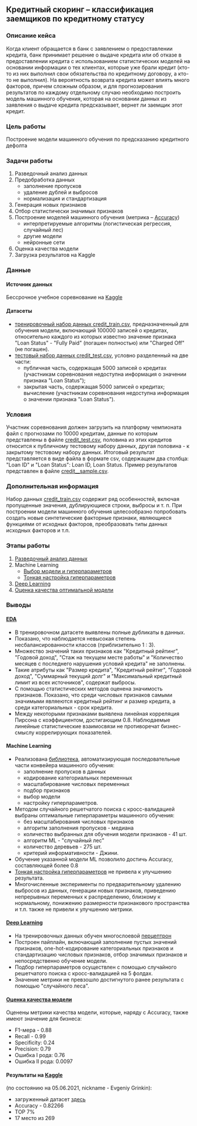 ## Кредитный скоринг – классификация заемщиков по кредитному статусу

### Описание кейса
Когда клиент обращается в банк с заявлением о предоставлении кредита, банк принимает решение о выдаче кредита или об отказе в предоставлении кредита с использованием статистических моделей на основании информации о тех клиентах, которые уже брали кредит (кто-то из них выполнил свои обязательства по кредитному договору, а кто-то не выполнил). 
На вероятность возврата кредита может влиять много факторов, причем сложным образом, и для прогнозирования результатов по каждому отдельному случаю необходимо построить модель машинного обучения, которая на основании данных из заявления о выдаче кредита предсказывает, вернет ли заемщик этот кредит.

### Цель работы
Построение модели машинного обучения по предсказанию кредитного дефолта

### Задачи работы
1. Разведочный анализ данных
2. Предобработка данных
   - заполнение пропусков
   - удаление дублей и выбросов
   - нормализация и стандартизация
3. Генерация новых признаков
4. Отбор статистически значимых признаков
5. Построение моделей машинного обучения (метрика – [Accuracy](https://www.kaggle.com/c/findata-creditscoring/overview/evaluation))
   - интерпретируемые алгоритмы (логистическая регрессия, случайный лес)
   - другие модели 
   - нейронные сети
6. Оценка качества модели
7. Загрузка результатов на Kaggle
   
### Данные

#### Источник данных 
Бессрочное учебное соревнование на [Kaggle](https://www.kaggle.com/c/findata-creditscoring/)

#### Датасеты
* [тренировочный набор данных credit_train.csv](https://github.com/egrinkin/SKILLFACTORY_RDS/blob/main/thesis_project/credit_train.csv), предназначенный для обучения модели, включающий 100000 записей о кредитах, относительно каждого из которых известно значение признака "Loan Status" - "Fully Paid" (погашен полностью) или "Charged Off" (не погашен).
* [тестовый набор данных credit_test.csv](https://github.com/egrinkin/SKILLFACTORY_RDS/blob/main/thesis_project/credit_test.csv), условно разделенный на две части:
   - публичная часть, содержащая 5000 записей о кредитах (участникам соревнования недоступна информация о значении признака "Loan Status");
   - закрытая часть, содержащая 5000 записей о кредитах; вычисление (участникам соревнования недоступна информация о значении признака "Loan Status").

### Условия
Участник соревнования должен загрузить на платформу чемпионата файл с прогнозами по 10000 кредитам, данные по которым представлены в файле [credit_test.csv](https://github.com/egrinkin/SKILLFACTORY_RDS/blob/main/thesis_project/credit_test.csv), половина из этих кредитов относится к публичному тестовому набору данных, другая половина - к закрытому тестовому набору данных.
Итоговый результат представляется в виде файла в формате csv, содержащем два столбца: "Loan ID" и "Loan Status": Loan ID, Loan Status. Пример результатов представлен в файле [credit__sample.csv](https://github.com/egrinkin/SKILLFACTORY_RDS/blob/main/thesis_project/credit__sample.csv).

### Дополнительная информация
Набор данных [credit_train.csv](https://github.com/egrinkin/SKILLFACTORY_RDS/blob/main/thesis_project/credit_train.csv) содержит ряд особенностей, включая пропущенные значения, дублирующиеся строки, выбросы и т. п. При построении модели машинного обучения целесообразно попробовать создать новые синтетические факторные признаки, являющиеся функциями от исходных факторов, преобразовать типы данных исходных факторов и т.п.

### Этапы работы

1. [Разведочный анализ данных](https://github.com/egrinkin/SKILLFACTORY_RDS/blob/main/thesis_project/credit-scoring-eda.ipynb)
2. Machine Learning
   - [Выбор модели и гиперпараметров](https://github.com/egrinkin/SKILLFACTORY_RDS/blob/main/thesis_project/credit-scoring-automl.ipynb)
   - [Тонкая настройка гиперпараметров](https://github.com/egrinkin/SKILLFACTORY_RDS/blob/main/thesis_project/rf-hyperparameters-fine-tuning.ipynb)
3. [Deep Learning](https://github.com/egrinkin/SKILLFACTORY_RDS/blob/main/thesis_project/credit-scoring-neural-network.ipynb)
4. [Оценка качества оптимальной модели](https://github.com/egrinkin/SKILLFACTORY_RDS/blob/main/thesis_project/credit-scoring-results.ipynb)

### Выводы
#### [EDA](https://github.com/egrinkin/SKILLFACTORY_RDS/blob/main/thesis_project/credit-scoring-eda.ipynb)
- В тренировочном датасете выявлены полные дубликаты в данных.
- Показано, что наблюдается невысокая степень несбалансированности классов (приблизительно 1 : 3).
- Множество значений таких признаков как "Кредитный рейтинг", "Годовой доход", "Стаж на текущем месте работы" и "Количество месяцев с последнего нарушения условий кредита" не заполнены.
- Такие атрибуты как "Размер кредита", "Кредитный рейтиг", "Годовой доход", "Суммарный текущий долг" и "Максимальный кредитный лимит из всех источников", содержат выбросы.
- С помощью статистических методов оценена значимость признаков. Показано, что среди числовых признаков самыми значимыми являеются кредитный рейтинг и размер кредита, а среди категориальных - срок кредита.
- Между некоторыми признаками выявлена линейная корреляция Пирсона с коэффициентом, достигающим 0.8. Наблюдаемые линейные статистические взаимосвязи не противоречат бизнес-смыслу коррелирующих показателей.

#### Machine Learning
- Реализована [библиотека](https://github.com/egrinkin/SKILLFACTORY_RDS/blob/main/thesis_project/credit-scoring-automl.ipynb), автоматизирующая последовательные части конвейера машинного обучения:
   - заполнение пропусков в данных
   - кодирование категориальных переменных
   - масштабирование числовых переменных
   - подбор признаков
   - выбор модели
   - настройку гиперпараметров.
- Методом случайного решетчатого поиска с кросс-валидацией выбраны оптимальные гиперпараметры машинного обучения:
   - без масштабирования числовых признаков
   - алгоритм заполнения пропусков - медиана
   - количество выбранных для обучения модели признаков - 41 шт.
   - алгоритм ML - "случайный лес"
   - количество деревьев - 275 шт.
   - критерий информативности - Джини.
- Обучение указанной модели ML позволило достичь Accuracy, составляющей более 0.8
- [Тонкая настройка гиперпараметров](https://github.com/egrinkin/SKILLFACTORY_RDS/blob/main/thesis_project/rf-hyperparameters-fine-tuning.ipynb) не привела к улучшению результата.
- Многочисленные эксперименты по предварительному удалению выбросов из данных, генерации новых признаков, приведению непрерывных переменных к распределению, близкому к нормальному, понижению размерности признакового пространства и т.п. также не привели к улучшению метрики.

#### [Deep Learning](https://github.com/egrinkin/SKILLFACTORY_RDS/blob/main/thesis_project/credit-scoring-neural-network.ipynb)
- На тренировочных данных обучен многослоевой [перцептрон](https://github.com/egrinkin/SKILLFACTORY_RDS/blob/main/thesis_project/credit-scoring-neural-network.ipynb)
- Построен пайплайн, включающий заполнение пустых значений признаков, one-hot-кодирование категориальных признаков и стандартизацию числовых признаков, отбор значимых признаков и непосредственно обучение модели.
- Подбор гиперпараметров осуществлен с помощью случайного решетчатого поиска с кросс-валидацией на 5 фолдах.
- Значение метрики не превзошло достигнутого ранее результата с помощью "случайного леса".

#### [Оценка качества модели](https://github.com/egrinkin/SKILLFACTORY_RDS/blob/main/thesis_project/credit-scoring-results.ipynb)
Оценены метрики качества модели, которые, наряду с Accuracy, также имеют значение для бизнеса:
- F1-мера - 0.88
- Recall - 0.99
- Specificity: 0.24
- Precision: 0.79
- Ошибка I рода: 0.76
- Ошибка II рода: 0.0097

#### Результаты на [Kaggle](https://www.kaggle.com/c/findata-creditscoring/leaderboard) 
(по состоянию на 05.06.2021, nickname - Evgeniy Grinkin):
- загруженный датасет [здесь](https://github.com/egrinkin/SKILLFACTORY_RDS/blob/main/thesis_project/RF.csv)
- Accuracy - 0.82266 
- TOP 7%
- 17 место из 269